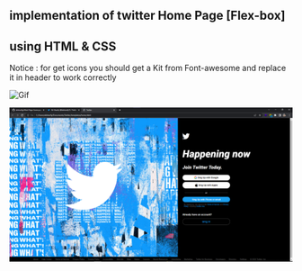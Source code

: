 ## implementation of twitter Home Page [Flex-box]

using HTML & CSS
---

Notice : for get icons you should get a Kit from Font-awesome and replace it in header to work correctly

![Gif]('./img/gif.gif')


<img src="./img/twitter.png" >
